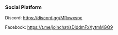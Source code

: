 ### Social Platform

Discord: <https://discord.gg/MRxwxspc>

Facebook: <https://t.me/joinchat/sDlddmFxXytmMGQ9>
